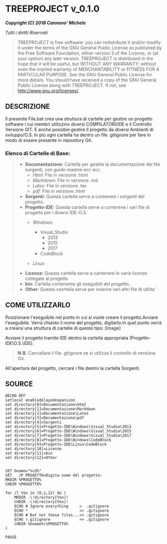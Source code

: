 # __TREEPROJECT v_0.1.0__

___Copyright (C) 2018 Cannavo' Michele___

_Tutti i diritti Riservati_

>   TREEPROJECT is free software: you can redistribute it and/or modify
    it under the terms of the GNU General Public License as published by
    the Free Software Foundation, either version 3 of the License, or
    (at your option) any later version.
>   TREEPROJECT is distributed in the hope that it will be useful,
    but WITHOUT ANY WARRANTY; without even the implied warranty of
    MERCHANTABILITY or FITNESS FOR A PARTICULAR PURPOSE. See the
    GNU General Public License for more details.
>   You should have received a copy of the GNU General Public License
    along with TREEPROJECT. If not, see <http://www.gnu.org/licenses/>.




## DESCRIZIONE
Il presente File.bat crea una struttura di cartelle per gestire un progetto software i cui membri utilizzino diversi COMPILATORI/IDE e il Controllo Versione GIT. E anche possibie gestire il progetto da diversi Ambienti di sviluppo/O.S. In più ogni cartella ha dentro un file .gitignore per fare in modo di essere presente in repository Git.
### Elenco di Cartelle di Base:

> + **Documentazione:** Cartella per gestire la documentazione dei file sorgenti, con  guide readme ecc ecc.
>   + _Html:_ File in versione .html
>   + _Markdown:_ File in versione .md
>   + _Latex:_ File in versione .tex
>   + _pdf:_ File in versione .html
> + **Sorgenti:** Questa cartella serve a contenere i sorgenti del progetto.
> + **Progetto-IDE:** Questa cartella serve a conterene i vari file di progetto per i diversi IDE-O.S.
>   + _Windows:_
>      + Visual_Studio
>        + 2013
>        + 2015
>        + 2017
>      + CodeBlock
>
>   + _Linux:_
> + **Licenze:** Questa cartella serve a cantenere le varie licenze collegate al progetto
> + **bin:** Cartella contenente gli eseguibili del progetto.
> + **Other:** Questa casrtella serve per inserire vari altri file di utilita'


## COME UTILIZZARLO
Posizionare l'eseguibile nel punto in cui si vuole creare il progetto.Avviare l'eseguibile. Verrà chiesto il nome del progetto, digitarlo.In quel punto verrà a crearsi una struttura di cartelle di questo tipo:
[Image]

Avviare il progetto tramite IDE dentro la cartella appropriata (Progetto-IDE\O.S.\IDE).

> **N.B.** Cancellare il file .gitignore se si utilizza il controllo di versione Git.

All'apertura del progetto, cercare i file dentro la cartella Sorgenti.


## SOURCE

~~~{.batch}
@ECHO OFF
setlocal enabledelayedexpansion
set directory[0]=Documentazione\Html
set directory[1]=Documentazione\Markdown
set directory[2]=Documentazione\Latex
set directory[3]=Documentazione\pdf
set directory[4]=Sorgenti
set directory[5]=Progetto-IDE\Windows\Visual_Studio\2013
set directory[6]=Progetto-IDE\Windows\Visual_Studio\2015
set directory[7]=Progetto-IDE\Windows\Visual_Studio\2017
set directory[8]=Progetto-IDE\Windows\CodeBlock
set directory[9]=Progetto-IDE\Linux\CodeBlock
set directory[10]=Licenze
set directory[11]=bin
set directory[12]=Other


SET bname="%cd%"
SET   /P PROGETTO=Digita nome del progetto:
MKDIR %PROGETTO%
CHDIR %PROGETTO%

for /l %%n in (0,1,12) do (
    MKDIR .\!directory[%%n]!
    CHDIR .\!directory[%%n]!
	ECHO # Ignore everything     >  .gitignore
	ECHO *                       >> .gitignore
	ECHO # But not these files...>> .gitignore
	ECHO !.gitignore             >> .gitignore
	CHDIR %bname%\%PROGETTO%
)

PAUSE
~~~
